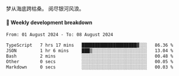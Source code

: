 梦从海底跨枯桑。
阅尽银河风浪。


#### 📝 Weekly development breakdown

<!--START_SECTION:waka-->

```txt
From: 01 August 2024 - To: 08 August 2024

TypeScript   7 hrs 17 mins   █████████████████████▓░░░   86.36 %
JSON         1 hr 6 mins     ███▒░░░░░░░░░░░░░░░░░░░░░   13.04 %
Bash         2 mins          ░░░░░░░░░░░░░░░░░░░░░░░░░   00.48 %
Other        0 secs          ░░░░░░░░░░░░░░░░░░░░░░░░░   00.05 %
Markdown     0 secs          ░░░░░░░░░░░░░░░░░░░░░░░░░   00.03 %
```

<!--END_SECTION:waka-->



